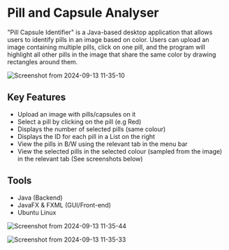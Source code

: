 # Pill and Capsule Analyser

"Pill Capsule Identifier" is a Java-based desktop application that allows users to identify pills in an image based on color. Users can upload an image containing multiple pills, click on one pill, and the program will highlight all other pills in the image that share the same color by drawing rectangles around them.

![Screenshot from 2024-09-13 11-35-10](https://github.com/user-attachments/assets/a7f81d42-bc47-4a3f-8ae0-7f887fc0a211)

## Key Features
- Upload an image with pills/capsules on it
- Select a pill by clicking on the pill (e.g Red)
- Displays the number of selected pills (same colour)
- Displays the ID for each pill in a List on the right
- View the pills in B/W using the relevant tab in the menu bar
- View the selected pills in the selected colour (sampled from the image) in the relevant tab (See screenshots below)

## Tools
- Java (Backend)
- JavaFX & FXML (GUI/Front-end)
- Ubuntu Linux

![Screenshot from 2024-09-13 11-35-44](https://github.com/user-attachments/assets/2fb41287-1e2b-45b8-ab69-0a95a619cc47)

![Screenshot from 2024-09-13 11-35-33](https://github.com/user-attachments/assets/1532e94d-9e21-4e73-9020-46eb5c500451)






